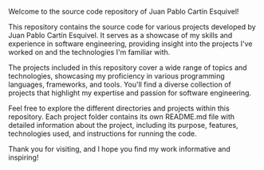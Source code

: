 Welcome to the source code repository of Juan Pablo Cartín Esquivel!

This repository contains the source code for various projects developed by Juan Pablo Cartín Esquivel. It serves as a showcase of my skills and experience in software engineering, providing insight into the projects I've worked on and the technologies I'm familiar with.

The projects included in this repository cover a wide range of topics and technologies, showcasing my proficiency in various programming languages, frameworks, and tools. You'll find a diverse collection of projects that highlight my expertise and passion for software engineering.

Feel free to explore the different directories and projects within this repository. Each project folder contains its own README.md file with detailed information about the project, including its purpose, features, technologies used, and instructions for running the code.

Thank you for visiting, and I hope you find my work informative and inspiring!
